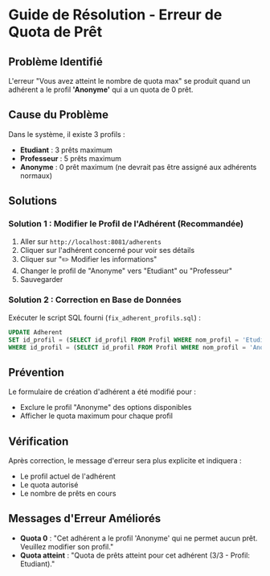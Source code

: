 # Guide de Résolution - Erreur de Quota de Prêt

## Problème Identifié
L'erreur "Vous avez atteint le nombre de quota max" se produit quand un adhérent a le profil **'Anonyme'** qui a un quota de 0 prêt.

## Cause du Problème
Dans le système, il existe 3 profils :
- **Etudiant** : 3 prêts maximum
- **Professeur** : 5 prêts maximum  
- **Anonyme** : 0 prêt maximum (ne devrait pas être assigné aux adhérents normaux)

## Solutions

### Solution 1 : Modifier le Profil de l'Adhérent (Recommandée)
1. Aller sur `http://localhost:8081/adherents`
2. Cliquer sur l'adhérent concerné pour voir ses détails
3. Cliquer sur "✏️ Modifier les informations"
4. Changer le profil de "Anonyme" vers "Etudiant" ou "Professeur"
5. Sauvegarder

### Solution 2 : Correction en Base de Données
Exécuter le script SQL fourni (`fix_adherent_profils.sql`) :
```sql
UPDATE Adherent 
SET id_profil = (SELECT id_profil FROM Profil WHERE nom_profil = 'Etudiant')
WHERE id_profil = (SELECT id_profil FROM Profil WHERE nom_profil = 'Anonyme');
```

## Prévention
Le formulaire de création d'adhérent a été modifié pour :
- Exclure le profil "Anonyme" des options disponibles
- Afficher le quota maximum pour chaque profil

## Vérification
Après correction, le message d'erreur sera plus explicite et indiquera :
- Le profil actuel de l'adhérent
- Le quota autorisé
- Le nombre de prêts en cours

## Messages d'Erreur Améliorés
- **Quota 0** : "Cet adhérent a le profil 'Anonyme' qui ne permet aucun prêt. Veuillez modifier son profil."
- **Quota atteint** : "Quota de prêts atteint pour cet adhérent (3/3 - Profil: Etudiant)."